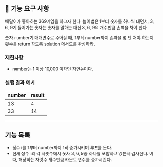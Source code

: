 ## 🚀 기능 요구 사항

배달이가 좋아하는 369게임을 하고자 한다. 놀이법은 1부터 숫자를 하나씩 대면서, 3, 6, 9가 들어가는 숫자는 숫자를 말하는 대신 3, 6, 9의 개수만큼 손뼉을 쳐야 한다.

숫자 number가 매개변수로 주어질 때, 1부터 number까지 손뼉을 몇 번 쳐야 하는지 횟수를 return 하도록 solution 메서드를 완성하라.

### 제한사항

- number는 1 이상 10,000 이하인 자연수이다.

### 실행 결과 예시

| number | result |
| --- | --- |
| 13 | 4 |
| 33 | 14 |

---

## 기능 목록
- 정수 i를 1부터 number까지 1씩 증가시키며 루프를 돈다.
- 현재 정수 i의 각 자릿수에서 숫자 3, 6, 9중 하나를 포함하고 있는지 검사한다. 이 때, 해당하는 자릿수 개수만큼 카운트 변수를 증가시킨다.